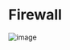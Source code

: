 # Firewall

![image](https://s3.amazonaws.com/intranet-projects-files/holbertonschool-sysadmin_devops/284/V1HjQ1Y.png)